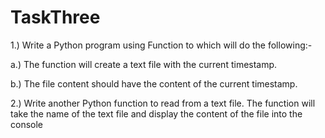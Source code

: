 # TaskThree


1.) Write a Python program using Function to which will do the following:-

a.) The function will create a text file with the current timestamp.

b.) The file content should have the content of the current timestamp.

2.) Write another Python function to read from a text file. The function will take the name of the text file and display the content of the file into the console
